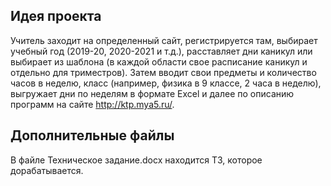 ## Идея проекта
Учитель заходит на определенный сайт, регистрируется там, выбирает учебный год (2019-20, 2020-2021 и т.д.), расставляет дни каникул или выбирает из шаблона (в каждой области свое расписание каникул и отдельно для триместров). Затем вводит свои предметы и количество часов в неделю, класс (например, физика в 9 классе, 2 часа в неделю), выгружает дни по неделям в формате Excel и далее по описанию программ на сайте http://ktp.mya5.ru/.
## Дополнительные файлы
В файле Техническое задание.docx находится ТЗ, которое дорабатывается.
